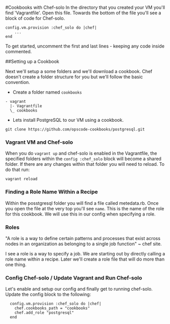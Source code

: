 #Cookbooks with Chef-solo
In the directory that you created your VM you'll find 'Vagrantfile'. Open this file. Towards the bottom of the file you'll see a block of code for Chef-solo.

```
config.vm.provision :chef_solo do |chef|
    ...
end
```
To get started, uncomment the first and last lines - keeping any code inside commented.

##Setting up a Cookbook

Next we'll setup a some folders and we'll download a cookbook. Chef doesn't create a folder structure for you but we'll follow the basic convention.<br />

- Create a folder named `cookbooks`

```
- vagrant
  |- Vagrantfile
  \_ cookbooks

```

- Lets install PostgreSQL to our VM using a cookbook.
```
git clone https://github.com/opscode-cookbooks/postgresql.git
```

### Vagrant VM and Chef-solo
When you do `vagrant up` and chef-solo is enabled in the Vagrantfile, the specified folders within the `config :chef_solo` block will become a shared folder. If there are any changes within that folder you will need to reload. To do that run:
```
vagrant reload
```

### Finding a Role Name Within a Recipe
Within the posstgresql folder you will find a file called metedata.rb. Once you open the file at the very top you'll see `name`. This is the name of the role for this cookbook. We will use this in our config when specifying a role.

### Roles
"A role is a way to define certain patterns and processes that exist across nodes in an organization as belonging to a single job function" ~ chef site.

I see a role is a way to specify a job. We are starting out by directly calling a role name within a recipe. Later we'll create a role file that will do more than one thing. 

### Config Chef-solo / Update Vagrant and Run Chef-solo
Let's enable and setup our config and finally get to running chef-solo. Update the config block to the following:
```
  config.vm.provision :chef_solo do |chef|
    chef.cookbooks_path = "cookbooks"
    chef.add_role "postgresql"
  end
```
